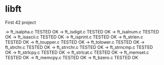 # libft
First 42 project

-> ft_isalpha.c  TESTED OK
-> ft_isdigit.c  TESTED OK
-> ft_isalnum.c TESTED OK
-> ft_isascii.c TESTED OK
-> ft_isprint.c	TESTED OK
-> ft_strlen.c  TESTED OK
-> ft_toupper.c  TESTED OK
-> ft_tolower.c  TESTED OK
-> ft_strchr.c  TESTED OK
-> ft_strrchr.c TESTED OK
-> ft_strncmp.c TESTED OK
-> ft_strlcpy.c  TESTED OK
-> ft_strlcat.c TESTED OK
-> ft_memset.c TESTED OK
-> ft_memcpy.c TESTED OK
-> ft_bzero.c TESTED OK

